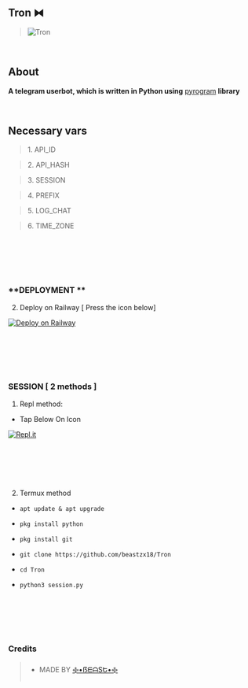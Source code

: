## **Tron ⧓**


>![Tron](https://telegra.ph/file/90c8b2c195d14711e1bd6.jpg)

&nbsp;

## **About**

**A telegram userbot, which is written in Python using** [pyrogram](https://github.com/pyrogram/pyrogram) **library**

&nbsp;

## **Necessary vars**

><p>1. API_ID</p>

><p>2. API_HASH</p>

><p>3. SESSION</p>

><p>4. PREFIX</p>

><p>5. LOG_CHAT</p>

><p>6. TIME_ZONE</p>

&nbsp;
---
&nbsp;

### **DEPLOYMENT **

<p>

2. Deploy on Railway [ Press the icon below]

[![Deploy on Railway](https://railway.app/button.svg)](https://railway.app/new/template?template=https%3A%2F%2Fgithub.com%2Frailwayapp%2Fexamples%2Ftree%2Fmaster%2Fexamples%2Fflask)

</p>

&nbsp;
---
&nbsp;

### **SESSION [ 2 methods ]**

<p>

1. Repl method:

*  Tap Below On Icon

</p>

[![Repl.it](https://img.shields.io/badge/REPL%20RUN-Run%20Online-blue.svg)](https://replit.com/@beastzx18/Tron-Userbot-Session?v=1)

&nbsp;
---
&nbsp;

<p>

2. Termux method

*  ```apt update & apt upgrade```

*  ```pkg install python```

*  ```pkg install git```

*  ```git clone https://github.com/beastzx18/Tron```

*  ```cd Tron```

*  ```python3 session.py```

</p>

&nbsp; 
---
&nbsp;

### **Credits**

>*  MADE BY [࿇•ẞᗴᗩSԵ•࿇](https://t.me/beastzx)

